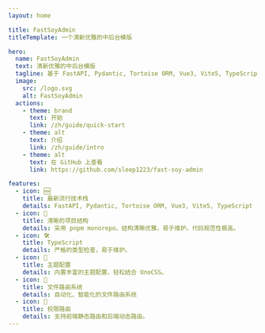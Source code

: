 ```yaml
---
layout: home

title: FastSoyAdmin
titleTemplate: 一个清新优雅的中后台模版

hero:
  name: FastSoyAdmin
  text: 清新优雅的中后台模版
  tagline: 基于 FastAPI, Pydantic, Tortoise ORM, Vue3, Vite5, TypeScript 和 UnoCSS
  image:
    src: /logo.svg
    alt: FastSoyAdmin
  actions:
    - theme: brand
      text: 开始
      link: /zh/guide/quick-start
    - theme: alt
      text: 介绍
      link: /zh/guide/intro
    - theme: alt
      text: 在 GitHub 上查看
      link: https://github.com/sleep1223/fast-soy-admin

features:
  - icon: 🆕
    title: 最新流行技术栈
    details: FastAPI, Pydantic, Tortoise ORM, Vue3, Vite5, TypeScript
  - icon: 🦋
    title: 清晰的项目结构
    details: 采用 pnpm monorepo，结构清晰优雅，易于维护。代码规范性极高。
  - icon: 🛠️
    title: TypeScript
    details: 严格的类型检查，易于维护。
  - icon: 🔩
    title: 主题配置
    details: 内置丰富的主题配置，轻松结合 UnoCSS。
  - icon: 🔗
    title: 文件路由系统
    details: 自动化、智能化的文件路由系统
  - icon: 🔑
    title: 权限路由
    details: 支持前端静态路由和后端动态路由。
---
```


